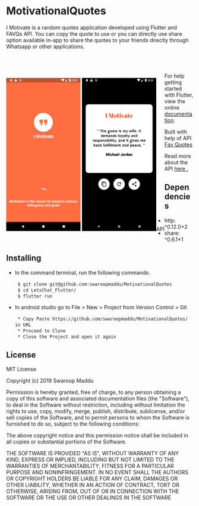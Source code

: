 # MotivationalQuotes
   I Motivate is a random quotes application developed using Flutter and FAVQs API. You can copy the quote to use or you can directly use share option available in-app to share the quotes to your friends directly through Whatsapp or other applications.

<br><br>
<p style="float: left;text-align: center;">
  <img src="demo/demo.png" width="200" />
  <img src="demo/demo1.png" width="200/>
</p>

<br><br>

## API

For help getting started with Flutter, view the online <a href="https://flutter.dev/">documentation</a>.

Built with help of API <a href="https://favqs.com/"> Fav Quotes </a>

Read more about the API <a href="https://favqs.com/api">here .</a>

## Dependencies 
  * http: ^0.12.0+2
  * share: ^0.6.1+1

## Installing
  * In the command terminal, run the following commands:
    ```  
     $ git clone git@github.com:swaroopmaddu/MotivationalQuotes
     $ cd LetsChat_Flutter/
     $ flutter run
    ```
  * In android studio go to File > New > Project from Version Control > Git
  
      ```
       * Copy Paste https://github.com/swaroopmaddu/MotivationalQuotes/ in URL
       * Proceed to Clone
       * Close the Project and open it again
      ```
## License

MIT License

Copyright (c) 2019 Swaroop Maddu

Permission is hereby granted, free of charge, to any person obtaining a copy of this software and associated documentation files (the "Software"), to deal in the Software without restriction, including without limitation the rights to use, copy, modify, merge, publish, distribute, sublicense, and/or sell copies of the Software, and to permit persons to whom the Software is furnished to do so, subject to the following conditions:

The above copyright notice and this permission notice shall be included in all copies or substantial portions of the Software.

THE SOFTWARE IS PROVIDED "AS IS", WITHOUT WARRANTY OF ANY KIND, EXPRESS OR IMPLIED, INCLUDING BUT NOT LIMITED TO THE WARRANTIES OF MERCHANTABILITY, FITNESS FOR A PARTICULAR PURPOSE AND NONINFRINGEMENT. IN NO EVENT SHALL THE AUTHORS OR COPYRIGHT HOLDERS BE LIABLE FOR ANY CLAIM, DAMAGES OR OTHER LIABILITY, WHETHER IN AN ACTION OF CONTRACT, TORT OR OTHERWISE, ARISING FROM, OUT OF OR IN CONNECTION WITH THE SOFTWARE OR THE USE OR OTHER DEALINGS IN THE SOFTWARE
